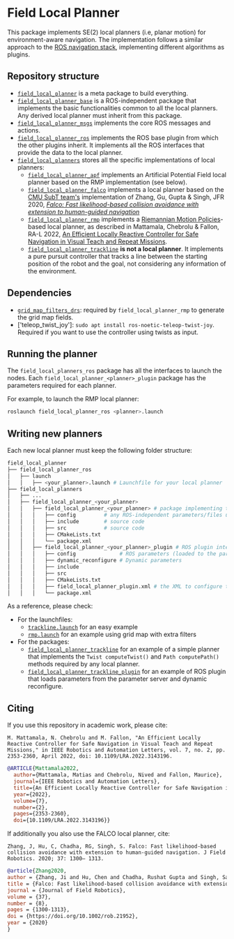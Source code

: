 # Field Local Planner

This package implements SE(2) local planners (i.e, planar motion) for environment-aware navigation.
The implementation follows a similar approach to the [ROS navigation stack](https://github.com/ros-planning/navigation), implementing different algorithms as plugins.

## Repository structure
- [`field_local_planner`](field_local_planner/) is a meta package to build everything.
- [`field_local_planner_base`](field_local_planner_base/) is a ROS-independent package that implements the basic functionalities common to all the local planners. Any derived local planner must inherit from this package.
- [`field_local_planner_msgs`](field_local_planner_msgs/) implements the core ROS messages and actions.
- [`field_local_planner_ros`](field_local_planner_ros/) implements the ROS base plugin from which the other plugins inherit. It implements all the ROS interfaces that provide the data to the local planner.
- [`field_local_planners`](field_local_planners/) stores all the specific implementations of local planners:
  - [`field_local_planner_apf`](field_local_planners/field_local_planner_apf/) implements an Artificial Potential Field local planner based on the RMP implementation (see below).
  - [`field_local_planner_falco`](field_local_planners/field_local_planner_falco/) implements a local planner based on the [CMU SubT team's](https://github.com/HongbiaoZ/autonomous_exploration_development_environment/tree/noetic/src/local_planner) implementation of Zhang, Gu, Gupta & Singh, JFR 2020, [_Falco: Fast likelihood-based collision avoidance with extension to human-guided navigation_](https://onlinelibrary.wiley.com/doi/abs/10.1002/rob.21952)
  - [`field_local_planner_rmp`](field_local_planners/field_local_planner_rmp/) implements a [Riemannian Motion Policies](https://arxiv.org/abs/1801.02854)-based local planner, as described in Mattamala, Chebrolu & Fallon, RA-L 2022, [An Efficient Locally Reactive Controller for Safe Navigation in Visual Teach and Repeat Missions](https://ieeexplore.ieee.org/document/9682571).
  - [`field_local_planner_trackline`](field_local_planners/field_local_planner_trackline/) **is not a local planner**. It implements a pure pursuit controller that tracks a line between the starting position of the robot and the goal, not considering any information of the environment.

## Dependencies
- [`grid_map_filters_drs`](https://github.com/ori-drs/grid_map_filters_drs): required by `field_local_planner_rmp` to generate the grid map fields.
- ['teleop_twist_joy']: `sudo apt install ros-noetic-teleop-twist-joy`. Required if you want to use the controller using twists as input.

## Running the planner
The `field_local_planners_ros` package has all the interfaces to launch the nodes. Each `field_local_planner_<planner>_plugin` package has the parameters required for each planner.

For example, to launch the RMP local planner:
```sh
roslaunch field_local_planner_ros <planner>.launch
```

## Writing new planners
Each new local planner must keep the following folder structure:

```sh
field_local_planner
├── field_local_planner_ros
│   ├── launch
│   │   ├── <your_planner>.launch # Launchfile for your local planner
├── field_local_planners
│   ├── ...
│   ├── field_local_planner_<your_planner>
│   │   ├── field_local_planner_<your_planner> # package implementing the local planner with the computeTwist() and computePath() methods
│   │   │   ├── config         # any ROS-independent parameters/files used by the planner
│   │   │   ├── include        # source code
│   │   │   ├── src            # source code
│   │   │   ├── CMakeLists.txt
│   │   │   └── package.xml
│   │   ├── field_local_planner_<your_planner>_plugin # ROS plugin interface that loads parameters from parameter server/dynamic reconfigure and publishes extra visualizations
│   │   │   ├── config              # ROS parameters (loaded to the parameter server)
│   │   │   ├── dynamic_reconfigure # Dynamic parameters
│   │   │   ├── include
│   │   │   ├── src
│   │   │   ├── CMakeLists.txt
│   │   │   ├── field_local_planner_plugin.xml # the XML to configure the plugin
│   │   │   └── package.xml
```

As a reference, please check:
- For the launchfiles: 
  - [`trackline.launch`](field_local_planner_ros/launch/trackline.launch) for an easy example
  - [`rmp.launch`](field_local_planner_ros/launch/rmp.launch) for an example using grid map with extra filters
- For the packages:
  - [`field_local_planner_trackline`](field_local_planners/field_local_planner_trackline/field_local_planner_trackline) for an example of a simple planner that implements the `Twist computeTwist()` and `Path computePath()` methods required by any local planner.
  - [`field_local_planner_trackline_plugin`](field_local_planners/field_local_planner_trackline/field_local_planner_trackline_plugin) for an example of ROS plugin that loads parameters from the parameter server and dynamic reconfigure.


## Citing
If you use this repository in academic work, please cite:

```
M. Mattamala, N. Chebrolu and M. Fallon, "An Efficient Locally Reactive Controller for Safe Navigation in Visual Teach and Repeat Missions," in IEEE Robotics and Automation Letters, vol. 7, no. 2, pp. 2353-2360, April 2022, doi: 10.1109/LRA.2022.3143196.
```

```bibtex
@ARTICLE{Mattamala2022,
  author={Mattamala, Matias and Chebrolu, Nived and Fallon, Maurice},
  journal={IEEE Robotics and Automation Letters}, 
  title={An Efficient Locally Reactive Controller for Safe Navigation in Visual Teach and Repeat Missions}, 
  year={2022},
  volume={7},
  number={2},
  pages={2353-2360},
  doi={10.1109/LRA.2022.3143196}}
```

If additionally you also use the FALCO local planner, cite:
```
Zhang, J, Hu, C, Chadha, RG, Singh, S. Falco: Fast likelihood-based collision avoidance with extension to human-guided navigation. J Field Robotics. 2020; 37: 1300– 1313.
```

```bibtex
@article{Zhang2020,
author = {Zhang, Ji and Hu, Chen and Chadha, Rushat Gupta and Singh, Sanjiv},
title = {Falco: Fast likelihood-based collision avoidance with extension to human-guided navigation},
journal = {Journal of Field Robotics},
volume = {37},
number = {8},
pages = {1300-1313},
doi = {https://doi.org/10.1002/rob.21952},
year = {2020}
}
```